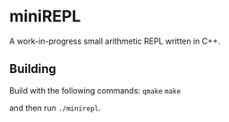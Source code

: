 # miniREPL

A work-in-progress small arithmetic REPL written in C++.

## Building

Build with the following commands:
```qmake```
```make```

and then run `./minirepl`.
